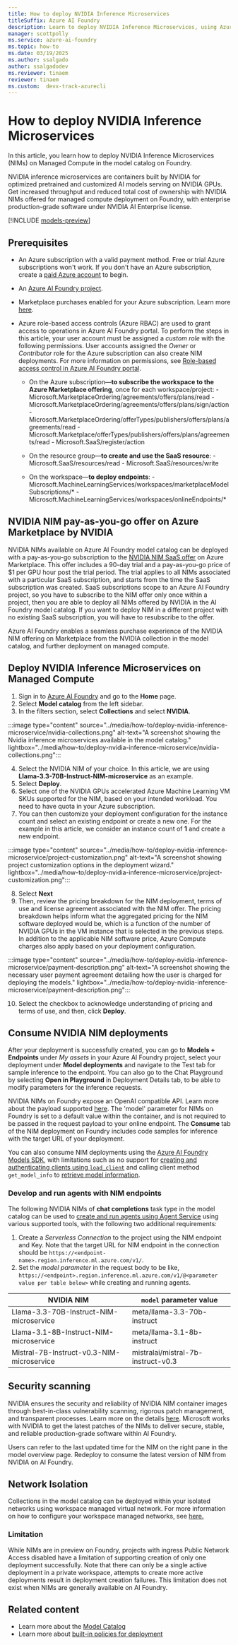 ```yaml
---
title: How to deploy NVIDIA Inference Microservices
titleSuffix: Azure AI Foundry
description: Learn to deploy NVIDIA Inference Microservices, using Azure AI Foundry.
manager: scottpolly
ms.service: azure-ai-foundry
ms.topic: how-to
ms.date: 03/19/2025
ms.author: ssalgado
author: ssalgadodev
ms.reviewer: tinaem
reviewer: tinaem
ms.custom:  devx-track-azurecli
---
```


# How to deploy NVIDIA Inference Microservices

In this article, you learn how to deploy NVIDIA Inference Microservices (NIMs) on Managed Compute in the model catalog on Foundry​. 

NVIDIA inference microservices are containers built by NVIDIA for optimized pretrained and customized AI models serving on NVIDIA GPUs​. Get increased throughput and reduced total cost of ownership with NVIDIA NIMs offered for managed compute deployment on Foundry, with enterprise production-grade software under NVIDIA AI Enterprise license. 

[!INCLUDE [models-preview](../includes/models-preview.md)]

## Prerequisites

- An Azure subscription with a valid payment method. Free or trial Azure subscriptions won't work. If you don't have an Azure subscription, create a [paid Azure account](https://azure.microsoft.com/pricing/purchase-options/pay-as-you-go) to begin.

- An [Azure AI Foundry project](create-projects.md).

- Marketplace purchases enabled for your Azure subscription. Learn more [here](/azure/cost-management-billing/manage/enable-marketplace-purchases).

- Azure role-based access controls (Azure RBAC) are used to grant access to operations in Azure AI Foundry portal. To perform the steps in this article, your user account must be assigned a _custom role_ with the following permissions. User accounts assigned the _Owner_ or _Contributor_ role for the Azure subscription can also create NIM deployments. For more information on permissions, see [Role-based access control in Azure AI Foundry portal](../concepts/rbac-azure-ai-foundry.md).

    -    On the Azure subscription—**to subscribe the workspace to the Azure Marketplace offering**, once for each workspace/project:
        -    Microsoft.MarketplaceOrdering/agreements/offers/plans/read
        -    Microsoft.MarketplaceOrdering/agreements/offers/plans/sign/action
        -    Microsoft.MarketplaceOrdering/offerTypes/publishers/offers/plans/agreements/read
        -    Microsoft.Marketplace/offerTypes/publishers/offers/plans/agreements/read
        -    Microsoft.SaaS/register/action

    -    On the resource group—**to create and use the SaaS resource**:
        -   Microsoft.SaaS/resources/read
        -    Microsoft.SaaS/resources/write

    -    On the workspace—**to deploy endpoints**:
        -    Microsoft.MachineLearningServices/workspaces/marketplaceModelSubscriptions/*
        -    Microsoft.MachineLearningServices/workspaces/onlineEndpoints/* 


## NVIDIA NIM pay-as-you-go offer on Azure Marketplace by NVIDIA

 NVIDIA NIMs available on Azure AI Foundry model catalog can be deployed with a pay-as-you-go subscription to the [NVIDIA NIM SaaS offer](https://aka.ms/nvidia-nims-plan) on Azure Marketplace. This offer includes a 90-day trial and a pay-as-you-go price of $1 per GPU hour post the trial period. The trial applies to all NIMs associated with a particular SaaS subscription, and starts from the time the SaaS subscription was created. SaaS subscriptions scope to an Azure AI Foundry project, so you have to subscribe to the NIM offer only once within a project, then you are able to deploy all NIMs offered by NVIDIA in the AI Foundry model catalog. If you want to deploy NIM in a different project with no existing SaaS subscription, you will have to resubscribe to the offer.  

 Azure AI Foundry enables a seamless purchase experience of the NVIDIA NIM offering on Marketplace from the NVIDIA collection in the model catalog, and further deployment on managed compute.

## Deploy NVIDIA Inference Microservices on Managed Compute

1. Sign in to [Azure AI Foundry](https://ai.azure.com) and go to the **Home** page.
2. Select **Model catalog** from the left sidebar.
3. In the filters section, select **Collections** and select **NVIDIA**.

:::image type="content" source="../media/how-to/deploy-nvidia-inference-microservice/nvidia-collections.png" alt-text="A screenshot showing the Nvidia inference microservices available in the model catalog." lightbox="../media/how-to/deploy-nvidia-inference-microservice/nvidia-collections.png":::  

4. Select the NVIDIA NIM of your choice. In this article, we are using **Llama-3.3-70B-Instruct-NIM-microservice** as an example.
5. Select **Deploy**.
6. Select one of the NVIDIA GPUs accelerated Azure Machine Learning VM SKUs supported for the NIM, based on your intended workload. You need to have quota in your Azure subscription.
7. You can then customize your deployment configuration for the instance count and select an existing endpoint or create a new one. For the example in this article, we consider an instance count of **1** and create a new endpoint. 

:::image type="content" source="../media/how-to/deploy-nvidia-inference-microservice/project-customization.png" alt-text="A screenshot showing project customization options in the deployment wizard." lightbox="../media/how-to/deploy-nvidia-inference-microservice/project-customization.png"::: 

8. Select **Next**
9. Then, review the pricing breakdown for the NIM deployment, terms of use and license agreement associated with the NIM offer. The pricing breakdown helps inform what the aggregated pricing for the NIM software deployed would be, which is a function of the number of NVIDIA GPUs in the VM instance that is selected in the previous steps. In addition to the applicable NIM software price, Azure Compute charges also apply based on your deployment configuration.

:::image type="content" source="../media/how-to/deploy-nvidia-inference-microservice/payment-description.png" alt-text="A screenshot showing the necessary user payment agreement detailing how the user is charged for deploying the models." lightbox="../media/how-to/deploy-nvidia-inference-microservice/payment-description.png":::  

10. Select the checkbox to acknowledge understanding of pricing and terms of use, and then, click **Deploy**. 

## Consume NVIDIA NIM deployments

After your deployment is successfully created, you can go to **Models + Endpoints** under _My assets_ in your Azure AI Foundry project, select your deployment under **Model deployments** and navigate to the Test tab for sample inference to the endpoint. You can also go to the Chat Playground by selecting **Open in Playground** in Deployment Details tab, to be able to modify parameters for the inference requests.   

NVIDIA NIMs on Foundry expose an OpenAI compatible API. Learn more about the payload supported [here](https://docs.nvidia.com/nim/large-language-models/latest/api-reference.html#). The 'model' parameter for NIMs on Foundry is set to a default value within the container, and is not required to be passed in the request payload to your online endpoint. The **Consume** tab of the NIM deployment on Foundry includes code samples for inference with the target URL of your deployment. 

You can also consume NIM deployments using the [Azure AI Foundry Models SDK](/python/api/overview/azure/ai-inference-readme), with limitations such as no support for [creating and authenticating clients using `load_client`](/python/api/overview/azure/ai-inference-readme#create-and-authenticate-clients-using-load_client) and calling client method `get_model_info` to [retrieve model information](/python/api/overview/azure/ai-inference-readme#get-ai-model-information).

### Develop and run agents with NIM endpoints

The following NVIDIA NIMs of **chat completions** task type in the model catalog can be used to [create and run agents using Agent Service](/python/api/overview/azure/ai-projects-readme#agents-preview) using various supported tools, with the following two additional requirements: 

1. Create a _Serverless Connection_ to the project using the NIM endpoint and Key. Note that the target URL for NIM endpoint in the connection should be `https://<endpoint-name>.region.inference.ml.azure.com/v1/`. 
2. Set the _model parameter_ in the request body to be like, `https://<endpoint>.region.inference.ml.azure.com/v1/@<parameter value per table below>` while creating and running agents.


NVIDIA NIM | `model` parameter value 
--|--
Llama-3.3-70B-Instruct-NIM-microservice | meta/llama-3.3-70b-instruct 
Llama-3.1-8B-Instruct-NIM-microservice | meta/llama-3.1-8b-instruct 
Mistral-7B-Instruct-v0.3-NIM-microservice | mistralai/mistral-7b-instruct-v0.3 


## Security scanning

NVIDIA ensures the security and reliability of NVIDIA NIM container images through best-in-class vulnerability scanning, rigorous patch management, and transparent processes. Learn more on the details [here](https://docs.nvidia.com/ai-enterprise/planning-resource/security-for-azure-ai-foundry/latest/introduction.html). Microsoft works with NVIDIA to get the latest patches of the NIMs to deliver secure, stable, and reliable production-grade software within AI Foundry.

Users can refer to the last updated time for the NIM on the right pane in the model overview page. Redeploy to consume the latest version of NIM from NVIDIA on AI Foundry. 

## Network Isolation 

Collections in the model catalog can be deployed within your isolated networks using workspace managed virtual network. For more information on how to configure your workspace managed networks, see [here.](/azure/machine-learning/how-to-managed-network#configure-a-managed-virtual-network-to-allow-internet-outbound)

### Limitation

While NIMs are in preview on Foundry, projects with ingress Public Network Access disabled have a limitation of supporting creation of only one deployment successfully. Note that there can only be a single active deployment in a private workspace, attempts to create more active deployments result in deployment creation failures. This limitation does not exist when NIMs are generally available on AI Foundry.

## Related content

* Learn more about the [Model Catalog](./model-catalog-overview.md)
* Learn more about [built-in policies for deployment](./built-in-policy-model-deployment.md)
